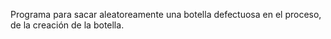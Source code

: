 Programa para sacar aleatoreamente una botella defectuosa en el proceso, de la creación de la botella.